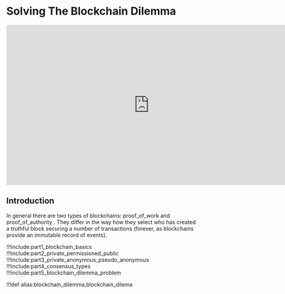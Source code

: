 # Solving The Blockchain Dilemma


<iframe width="750" height="421" src="https://www.youtube.com/embed/AUcO8NE6s2M" frameborder="0" allow="autoplay; encrypted-media" allowfullscreen></iframe>

## Introduction

In general there are two types of blockchains: proof_of_work and proof_of_authority . They differ in the way how they select who has created a truthful block securing a number of transactions (forever, as blockchains provide an immutable record of events). 


!!!include:part1_blockchain_basics
!!!include:part2_private_permissioned_public
!!!include:part3_private_anonymous_pseudo_anonymous
!!!include:part4_consensus_types
!!!include:part5_blockchain_dilemma_problem

!!!def alias:blockchain_dilemma,blockchain_dilema
